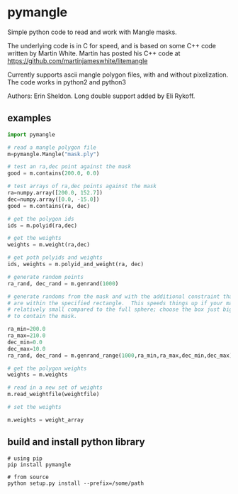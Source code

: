 pymangle
========

Simple python code to read and work with Mangle masks.

The underlying code is in C for speed, and is based on some C++ code written by
Martin White.  Martin has posted his C++ code at
https://github.com/martinjameswhite/litemangle

Currently supports ascii mangle polygon files, with and without pixelization.
The code works in python2 and python3

Authors: Erin Sheldon.  Long double support added by Eli Rykoff.

examples
--------

```python
import pymangle

# read a mangle polygon file
m=pymangle.Mangle("mask.ply")

# test an ra,dec point against the mask
good = m.contains(200.0, 0.0)

# test arrays of ra,dec points against the mask
ra=numpy.array([200.0, 152.7])
dec=numpy.array([0.0, -15.0])
good = m.contains(ra, dec)

# get the polygon ids
ids = m.polyid(ra,dec)

# get the weights
weights = m.weight(ra,dec)

# get poth polyids and weights
ids, weights = m.polyid_and_weight(ra, dec)

# generate random points    
ra_rand, dec_rand = m.genrand(1000)

# generate randoms from the mask and with the additional constraint that they
# are within the specified rectangle.  This speeds things up if your mask is
# relatively small compared to the full sphere; choose the box just big enough
# to contain the mask.

ra_min=200.0
ra_max=210.0
dec_min=0.0
dec_max=10.0
ra_rand, dec_rand = m.genrand_range(1000,ra_min,ra_max,dec_min,dec_max)

# get the polygon weights
weights = m.weights

# read in a new set of weights
m.read_weightfile(weightfile)

# set the weights

m.weights = weight_array
```

build and install python library
--------------------------------

```
# using pip
pip install pymangle

# from source
python setup.py install --prefix=/some/path
```
